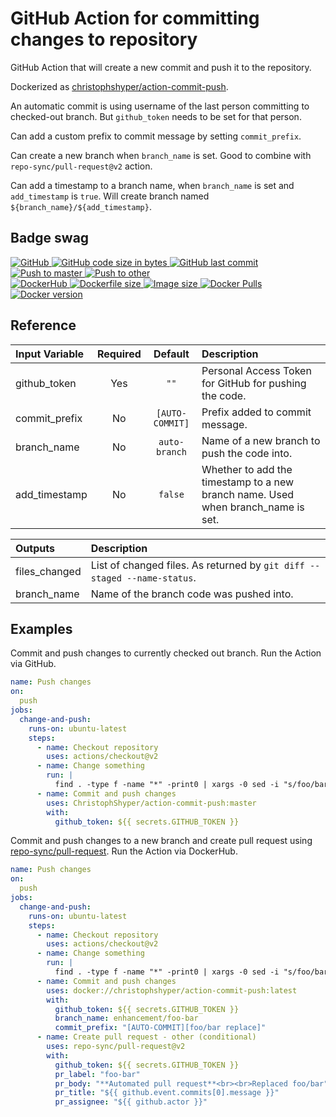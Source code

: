 # GitHub Action for committing changes to repository

GitHub Action that will create a new commit and push it to the repository.

Dockerized as [christophshyper/action-commit-push](https://hub.docker.com/repository/docker/christophshyper/action-commit-push).

An automatic commit is using username of the last person committing to checked-out branch. But `github_token` needs to be set for that person.

Can add a custom prefix to commit message by setting `commit_prefix`.

Can create a new branch when `branch_name` is set. Good to combine with `repo-sync/pull-request@v2` action. 

Can add a timestamp to a branch name, when `branch_name` is set and `add_timestamp` is `true`. Will create branch named `${branch_name}/${add_timestamp}`.


## Badge swag
[
![GitHub](https://img.shields.io/badge/github-ChristophShyper%2Faction--commit--push-brightgreen.svg?style=flat-square&logo=github)
![GitHub code size in bytes](https://img.shields.io/github/languages/code-size/christophshyper/action-commit-push?color=brightgreen&label=Code%20size&style=flat-square&logo=github)
![GitHub last commit](https://img.shields.io/github/last-commit/christophshyper/action-commit-push?color=brightgreen&label=Last%20commit&style=flat-square&logo=github)
](https://github.com/christophshyper/action-commit-push "shields.io")
[![Push to master](https://img.shields.io/github/workflow/status/christophshyper/action-commit-push/Push%20to%20master?color=brightgreen&label=Master%20branch&logo=github&style=flat-square)
](https://github.com/ChristophShyper/action-commit-push/actions?query=workflow%3A%22Push+to+master%22)
[![Push to other](https://img.shields.io/github/workflow/status/christophshyper/action-commit-push/Push%20to%20other?color=brightgreen&label=Pull%20requests&logo=github&style=flat-square)
](https://github.com/ChristophShyper/action-commit-push/actions?query=workflow%3A%22Push+to+other%22)
<br>
[
![DockerHub](https://img.shields.io/badge/docker-christophshyper%2Faction--commit--push-blue.svg?style=flat-square&logo=docker)
![Dockerfile size](https://img.shields.io/github/size/christophshyper/action-commit-push/Dockerfile?label=Dockerfile%20size&style=flat-square&logo=docker)
![Image size](https://img.shields.io/docker/image-size/christophshyper/action-commit-push/latest?label=Image%20size&style=flat-square&logo=docker)
![Docker Pulls](https://img.shields.io/docker/pulls/christophshyper/action-commit-push?color=blue&label=Pulls&logo=docker&style=flat-square)
![Docker version](https://img.shields.io/docker/v/christophshyper/action-commit-push?color=blue&label=Version&logo=docker&style=flat-square)
](https://hub.docker.com/r/christophshyper/action-commit-push "shields.io")


## Reference

Input Variable | Required | Default |Description
:--- | :---: | :---: | :---
github_token | Yes | `""` | Personal Access Token for GitHub for pushing the code.
commit_prefix | No | `[AUTO-COMMIT]` | Prefix added to commit message.
branch_name | No | `auto-branch` | Name of a new branch to push the code into.
add_timestamp | No | `false` | Whether to add the timestamp to a new branch name. Used when branch_name is set.

Outputs | Description
:--- | :---
files_changed | List of changed files. As returned by `git diff --staged --name-status`.
branch_name | Name of the branch code was pushed into.

## Examples

Commit and push changes to currently checked out branch. Run the Action via GitHub.
```yaml
name: Push changes
on:
  push
jobs:
  change-and-push:
    runs-on: ubuntu-latest
    steps:
      - name: Checkout repository
        uses: actions/checkout@v2
      - name: Change something
        run: |
          find . -type f -name "*" -print0 | xargs -0 sed -i "s/foo/bar/g"
      - name: Commit and push changes
        uses: ChristophShyper/action-commit-push:master
        with:
          github_token: ${{ secrets.GITHUB_TOKEN }}
```

Commit and push changes to a new branch and create pull request using [repo-sync/pull-request](https://github.com/repo-sync/pull-request). Run the Action via DockerHub.
```yaml
name: Push changes
on:
  push
jobs:
  change-and-push:
    runs-on: ubuntu-latest
    steps:
      - name: Checkout repository
        uses: actions/checkout@v2
      - name: Change something
        run: |
          find . -type f -name "*" -print0 | xargs -0 sed -i "s/foo/bar/g"
      - name: Commit and push changes
        uses: docker://christophshyper/action-commit-push:latest
        with:
          github_token: ${{ secrets.GITHUB_TOKEN }}
          branch_name: enhancement/foo-bar
          commit_prefix: "[AUTO-COMMIT][foo/bar replace]"
      - name: Create pull request - other (conditional)
        uses: repo-sync/pull-request@v2
        with:
          github_token: ${{ secrets.GITHUB_TOKEN }}
          pr_label: "foo-bar"
          pr_body: "**Automated pull request**<br><br>Replaced foo/bar"
          pr_title: "${{ github.event.commits[0].message }}"
          pr_assignee: "${{ github.actor }}"
```

